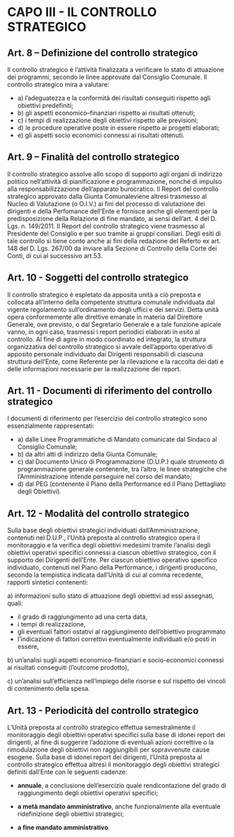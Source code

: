 # CAPO III - IL CONTROLLO STRATEGICO

## Art. 8 – Definizione del controllo strategico
Il controllo strategico è l’attività finalizzata a verificare lo stato di attuazione dei programmi, secondo le linee approvate dal Consiglio Comunale.
Il controllo strategico mira a valutare:

   - a) l’adeguatezza e la conformità dei risultati conseguiti rispetto agli obiettivi predefiniti;
   - b) gli aspetti economico–finanziari rispetto ai risultati ottenuti;
   - c) i tempi di realizzazione degli obiettivi rispetto alle previsioni;
   - d) le procedure operative poste in essere rispetto ai progetti elaborati;
   - e) gli aspetti socio economici connessi ai risultati ottenuti.


## Art. 9 – Finalità del controllo strategico
Il controllo strategico assolve allo scopo di supporto agli organi di indirizzo politico nell’attività di pianificazione e programmazione, nonché di impulso alla responsabilizzazione dell’apparato burocratico.
Il Report del controllo strategico approvato dalla Giunta Comunaleviene altresì trasmesso al Nucleo di Valutazione (o O.I.V.) ai fini del processo di valutazione dei dirigenti e della Perfomance dell’Ente e fornisce anche gli elementi per la predisposizione della Relazione di fine mandato, ai sensi dell’art. 4 del D. Lgs. n. 149/2011.
Il Report del controllo strategico viene trasmesso al Presidente del Consiglio e per suo tramite ai gruppi consiliari.
Degli esiti di tale controllo si tiene conto anche ai fini della redazione del Referto ex art. 148 del D. Lgs. 267/00 da inviare alla Sezione di Controllo della Corte dei Conti, di cui al successivo art.53.


## Art. 10 - Soggetti del controllo strategico
Il controllo strategico è espletato da apposita unità a ciò preposta e collocata all’interno della competente struttura comunale individuata dal vigente regolamento sull’ordinamento degli uffici e dei servizi.
Detta unità opera conformemente alle direttive emanate in materia dal Direttore Generale, ove previsto, o dal Segretario Generale e a tale funzione apicale vanno, in ogni caso, trasmessi i report periodici elaborati in esito al controllo.
Al fine di agire in modo coordinato ed integrato, la struttura organizzativa del controllo strategico si avvale dell’apporto operativo di apposito personale individuato dai Dirigenti responsabili di ciascuna struttura dell’Ente, come Referente per la rilevazione e la raccolta dei dati e delle informazioni necessarie per la realizzazione dei report.


## Art. 11 - Documenti di riferimento del controllo strategico
I documenti di riferimento per l’esercizio del controllo strategico sono essenzialmente rappresentati:

   - a) dalle Linee Programmatiche di Mandato comunicate dal Sindaco al Consiglio Comunale;
   - b) da altri atti di indirizzo della Giunta Comunale;
   - c) dal Documento Unico di Programmazione (D.U.P.) quale strumento di programmazione generale contenente, tra l’altro, le linee strategiche che l’Amministrazione intende perseguire nel corso del mandato;
   - d) dal PEG (contenente il Piano della Performance ed il Piano Dettagliato degli Obiettivi).



## Art. 12 - Modalità del controllo strategico
Sulla base degli obiettivi strategici individuati dall’Amministrazione, contenuti nel D.U.P., l’Unità preposta al controllo strategico opera il monitoraggio e la verifica degli obiettivi medesimi tramite l’analisi degli obiettivi operativi specifici connessi a ciascun obiettivo strategico, con il supporto dei Dirigenti dell’Ente.
Per ciascun obiettivo operativo specifico individuato, contenuti nel Piano della Performance, i dirigenti producono, secondo la tempistica indicata dall’Unità di cui al comma recedente, rapporti sintetici contenenti:

a) informazioni sullo stato di attuazione degli obiettivi ad essi assegnati, quali:
   - il grado di raggiungimento ad una certa data,
   - i tempi di realizzazione,
   - gli eventuali fattori ostativi al raggiungimento dell’obiettivo programmato
   - l’indicazione di fattori correttivi eventualmente individuati e/o posti in essere,

b) un’analisi sugli aspetti economico-finanziari e socio-economici connessi ai risultati conseguiti (l’outcome prodotto),

c) un’analisi sull’efficienza nell’impiego delle risorse e sul rispetto dei vincoli di contenimento della spesa.


## Art. 13 - Periodicità del controllo strategico
L’Unità preposta al controllo strategico effettua semestralmente il monitoraggio degli obiettivi operativi specifici sulla base di idonei report dei dirigenti, al fine di suggerire l’adozione di eventuali azioni correttive o la rimodulazione degli obiettivi non raggiungibili per sopravvenute cause esogene.
Sulla base di idonei report dei dirigenti, l’Unità preposta al controllo strategico effettua altresì il monitoraggio degli obiettivi strategici definiti dall’Ente con le seguenti cadenze:

- **annuale**, a conclusione dell’esercizio quale rendicontazione del grado di raggiungimento degli obiettivi operativi specifici;

- **a metà mandato amministrativo**, anche funzionalmente alla eventuale ridefinizione degli obiettivi strategici;

- **a fine mandato amministrativo**.
